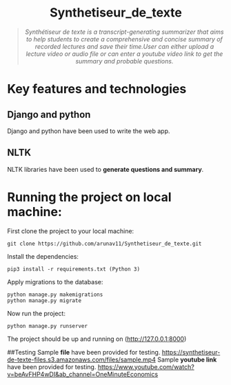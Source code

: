 <div align="center">
<h1>Synthetiseur_de_texte</h1>
<blockquote>
<p><i>Synthétiseur de texte is a transcript-generating summarizer that aims to help students to create a comprehensive and concise summary of recorded lectures and save their time.User can either upload a lecture video or audio file or can enter a youtube video link to get the summary and probable questions.</b></i></p>
</blockquote>
</div>


# Key features and technologies
## Django and python 
Django and python have been used to write the web app.
## NLTK
NLTK libraries have been used to **generate questions and summary**.

# Running the project on local machine:
First clone the project to your local machine:
```
git clone https://github.com/arunav11/Synthetiseur_de_texte.git
```
Install the dependencies:
```
pip3 install -r requirements.txt (Python 3)
```
Apply migrations to the database:
```
python manage.py makemigrations
python manage.py migrate
```
Now run the project:
```
python manage.py runserver
```

The project should be up and running on (http://127.0.0.1:8000)

##Testing 
Sample **file** have been provided for testing.
 https://synthetiseur-de-texte-files.s3.amazonaws.com/files/sample.mp4
 Sample **youtube link** have been provided for testing.
 https://www.youtube.com/watch?v=beAvFHP4wDI&ab_channel=OneMinuteEconomics
